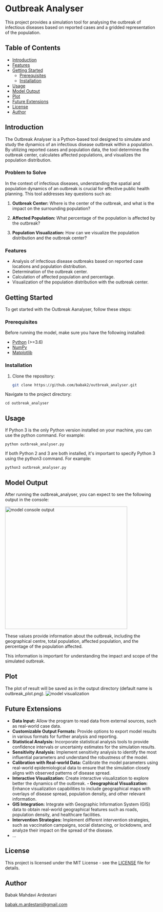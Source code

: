# Outbreak Analyser

This project provides a simulation tool for analysing the outbreak of infectious diseases based on reported cases and a gridded representation of the population.

## Table of Contents

- [Introduction](#introduction)
- [Features](#features)
- [Getting Started](#getting-started)
  - [Prerequisites](#prerequisites)
  - [Installation](#installation)
- [Usage](#usage)
- [Model Output](#model-output) 
- [Plot](#plot)
- [Future Extensions](#future-extensions)
- [License](#license)
- [Author](#Author)

## Introduction

The Outbreak Analyser is a Python-based tool designed to simulate and study the dynamics of an infectious disease outbreak within a population. By utilizing reported cases and population data, the tool determines the outbreak center, calculates affected populations, and visualizes the population distribution.

### Problem to Solve

In the context of infectious diseases, understanding the spatial and population dynamics of an outbreak is crucial for effective public health planning. This tool addresses key questions such as:

1. **Outbreak Center:** Where is the center of the outbreak, and what is the impact on the surrounding population?

2. **Affected Population:** What percentage of the population is affected by the outbreak?

3. **Population Visualization:** How can we visualize the population distribution and the outbreak center?

### Features

- Analysis of infectious disease outbreaks based on reported case locations and population distribution.
- Determination of the outbreak center.
- Calculation of affected population and percentage.
- Visualization of the population distribution with the outbreak center.


## Getting Started

To get started with the Outbreak Aanalyser, follow these steps:

### Prerequisites

Before running the model, make sure you have the following installed:

- [Python](https://www.python.org/) (>=3.6)
- [NumPy](https://numpy.org/)
- [Matplotlib](https://matplotlib.org/)

### Installation

1. Clone the repository:

   ```bash
   git clone https://github.com/babak2/outbreak_analyser.git

Navigate to the project directory:

`cd outbreak_analyser`

## Usage

If Python 3 is the only Python version installed on your machine, you can use the python command. For example:

```python outbreak_analyser.py ```

If both Python 2 and 3 are both installed, it's important to specify Python 3 using the python3 command. For example:


```python3 outbreak_analyser.py ```


## Model Output

After running the outbreak_analyser, you can expect to see the following output in the console:

<img src="./images/console-output.png" alt="model console output" width="400"/>


These values provide information about the outbreak, including the geographical centre, total population, affected population, and the percentage of the population affected. 

This information is important for understanding the impact and scope of the simulated outbreak.


## Plot

The plot of result will be saved as in the output directory (default name is outbreak_plot.png). 
![model visualization](./images/outbreak_plot.png)

## Future Extensions

- **Data Input:** Allow the program to read data from external sources, such as real-world case data.
- **Customizable Output Formats:** Provide options to export model results in various formats for further analysis and reporting.
- **Statistical Analysis:** Incorporate statistical analysis tools to provide confidence intervals or uncertainty estimates for the simulation results.
- **Sensitivity Analysis:** Implement sensitivity analysis to identify the most influential parameters and understand the robustness of the model.
- **Calibration with Real-world Data:** Calibrate the model parameters using real-world epidemiological data to ensure that the simulation closely aligns with observed patterns of disease spread.
- **Interactive Visualization:** Create interactive visualization to explore better the dynamics of the outbreak.
**- Geographical Visualization:** Enhance visualization capabilities to include geographical maps with overlays of disease spread, population density, and other relevant information. 
- **GIS Integration:** Integrate with Geographic Information System (GIS) data to obtain real-world geographical features such as roads, population density, and healthcare facilities.
- **Intervention Strategies:** Implement different intervention strategies, such as vaccination campaigns, social distancing, or lockdowns, and analyze their impact on the spread of the disease.
- ...

## License

This project is licensed under the MIT License - see the [LICENSE](LICENSE) file for details.


## Author 

Babak Mahdavi Ardestani

babak.m.ardestani@gmail.com